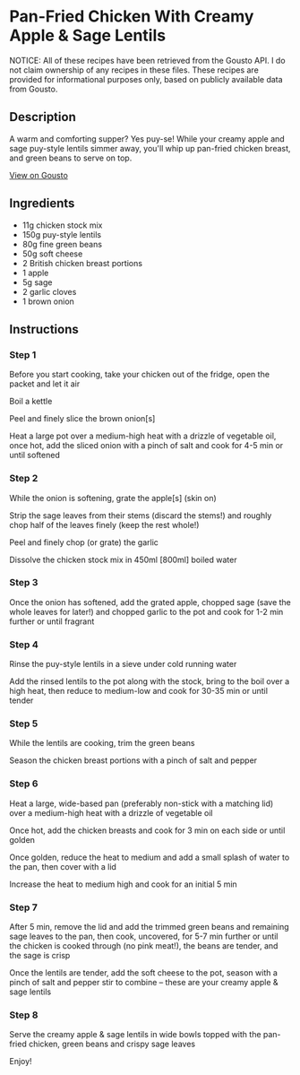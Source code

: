 # Pan-Fried Chicken With Creamy Apple & Sage Lentils 

NOTICE: All of these recipes have been retrieved from the Gousto API. I do not claim ownership of any recipes in these files. These recipes are provided for informational purposes only, based on publicly available data from Gousto.

## Description

A warm and comforting supper? Yes puy-se! While your creamy apple and sage puy-style lentils simmer away, you'll whip up pan-fried chicken breast, and green beans to serve on top.


[View on Gousto](https://www.gousto.co.uk/recipes/cookbook/pan-fried-chicken-with-creamy-apple-sage-lentils)

## Ingredients

- 11g chicken stock mix
- 150g puy-style lentils
- 80g fine green beans
- 50g soft cheese
- 2 British chicken breast portions
- 1 apple
- 5g sage
- 2 garlic cloves
- 1 brown onion

## Instructions


### Step 1

Before you start cooking, take your chicken out of the fridge, open the packet and let it air

Boil a kettle

Peel and finely slice the brown onion<span class="text-danger">[s]</span>

Heat a large pot over a medium-high heat with a drizzle of vegetable oil, once hot, add the sliced onion with a pinch of salt and cook for 4-5 min or until softened


### Step 2

While the onion is softening, grate the apple<span class="text-danger">[s]</span> (skin on)

Strip the sage leaves from their stems (discard the stems!) and roughly chop half of the leaves finely (keep the rest whole!)

Peel and finely chop (or grate) the garlic

Dissolve the chicken stock mix in 450ml <span class="text-danger">[800ml]</span> boiled water


### Step 3

Once the onion has softened, add the grated apple, chopped sage (save the whole leaves for later!) and chopped garlic to the pot and cook for 1-2 min further or until fragrant


### Step 4

Rinse the puy-style lentils in a sieve under cold running water

Add the rinsed lentils to the pot along with the stock, bring to the boil over a high heat, then reduce to medium-low and cook for 30-35 min or until tender


### Step 5

While the lentils are cooking, trim the green beans

Season the chicken breast portions with a pinch of salt and pepper


### Step 6

Heat a large, wide-based pan (preferably non-stick with a matching lid) over a medium-high heat with a drizzle of vegetable oil

Once hot, add the chicken breasts and cook for 3 min on each side or until golden

Once golden, reduce the heat to medium and add a small splash of water to the pan, then cover with a lid

Increase the heat to medium high and cook for an initial 5 min


### Step 7

After 5 min, remove the lid and add the trimmed green beans and remaining sage leaves to the pan, then cook, uncovered, for 5-7 min further or until the chicken is cooked through (no pink meat!), the beans are tender, and the sage is crisp

Once the lentils are tender, add the soft cheese to the pot, season with a pinch of salt and pepper stir to combine – these are your creamy apple & sage lentils

### Step 8

Serve the creamy apple & sage lentils in wide bowls topped with the pan-fried chicken, green beans and crispy sage leaves

Enjoy!

